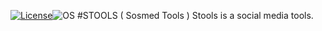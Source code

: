 
[![License](https://img.shields.io/badge/License-MIT-blue.svg?style=flat-square)](https://github.com/2EASY4HACK/stools/blob/master/LICENSE)![OS](https://img.shields.io/badge/Tested%20On-Linux%20|%20Android-yellowgreen.svg?style=flat-square)
#STOOLS ( Sosmed Tools )
Stools is a social media tools.
